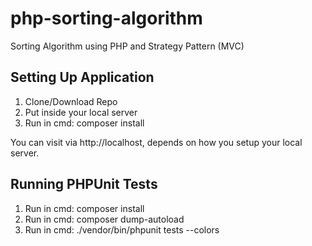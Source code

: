 # php-sorting-algorithm
Sorting Algorithm using PHP and Strategy Pattern (MVC)


## Setting Up Application
1. Clone/Download Repo
2. Put inside your local server
3. Run in cmd: composer install

You can visit via http://localhost, depends on how you setup your local server.

## Running PHPUnit Tests
1. Run in cmd: composer install
2. Run in cmd: composer dump-autoload
3. Run in cmd: ./vendor/bin/phpunit tests --colors
